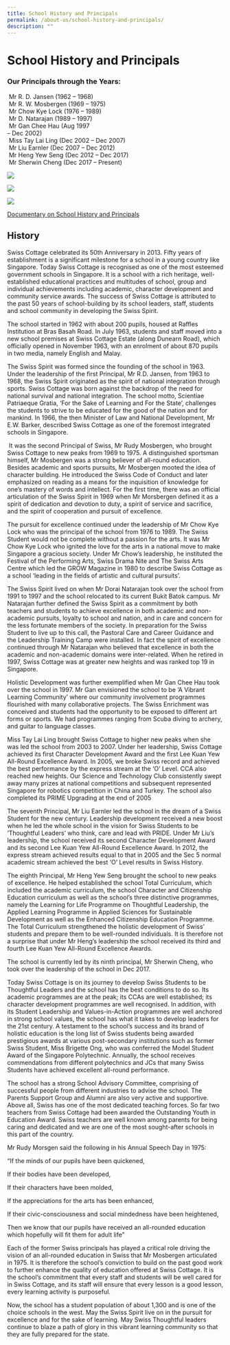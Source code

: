 ```yaml
---
title: School History and Principals
permalink: /about-us/school-history-and-principals/
description: ""
---
```

# School History and Principals

### Our Principals through the Years:

 Mr R. D. Jansen (1962 – 1968)  
 Mr R. W. Mosbergen (1969 – 1975)  
 Mr Chow Kye Lock (1976 – 1989)  
 Mr D. Natarajan (1989 – 1997)  
 Mr Gan Chee Hau (Aug 1997  
– Dec 2002)  
 Miss Tay Lai Ling (Dec 2002 – Dec 2007)  
 Mr Liu Earnler (Dec 2007 – Dec 2012)  
 Mr Heng Yew Seng (Dec 2012 – Dec 2017)  
 Mr Sherwin Cheng (Dec 2017 – Present)
 
 ![](/images/About%20us/Principal_1.jpg)
 
 ![](/images/About%20us/Principal_2.jpg)
 
 ![](/images/About%20us/Principal_3.jpg)
 

<a href="http://www.youtube.com/watch?v=ZAH-VwoMIhI&feature=youtu.be" target="_blank">Documentary on School History and Principals</a>

 ## History
 


Swiss Cottage celebrated its 50th Anniversary in 2013. Fifty years of establishment is a significant milestone for a school in a young country like Singapore. Today Swiss Cottage is recognised as one of the most esteemed government schools in Singapore. It is a school with a rich heritage, well-established educational practices and multitudes of school, group and individual achievements including academic, character development and community service awards. The success of Swiss Cottage is attributed to the past 50 years of school-building by its school leaders, staff, students and school community in developing the Swiss Spirit.

The school started in 1962 with about 200 pupils, housed at Raffles Institution at Bras Basah Road. In July 1963, students and staff moved into a new school premises at Swiss Cottage Estate (along Dunearn Road), which officially opened in November 1963, with an enrolment of about 870 pupils in two media, namely English and Malay. 

The Swiss Spirit was formed since the founding of the school in 1963. Under the leadership of the first Principal, Mr R.D. Jansen, from 1963 to 1968, the Swiss Spirit originated as the spirit of national integration through sports. Swiss Cottage was born against the backdrop of the need for national survival and national integration. The school motto, Scientiae Patriaeque Gratia, ‘For the Sake of Learning and For the State’, challenges the students to strive to be educated for the good of the nation and for mankind. In 1966, the then Minister of Law and National Development, Mr E.W. Barker, described Swiss Cottage as one of the foremost integrated schools in Singapore.

 It was the second Principal of Swiss, Mr Rudy Mosbergen, who brought Swiss Cottage to new peaks from 1969 to 1975. A distinguished sportsman himself, Mr Mosbergen was a strong believer of all-round education. Besides academic and sports pursuits, Mr Mosbergen mooted the idea of character building. He introduced the Swiss Code of Conduct and later emphasized on reading as a means for the inquisition of knowledge for one’s mastery of words and intellect. For the first time, there was an official articulation of the Swiss Spirit in 1969 when Mr Morsbergen defined it as a spirit of dedication and devotion to duty, a spirit of service and sacrifice, and the spirit of cooperation and pursuit of excellence.

The pursuit for excellence continued under the leadership of Mr Chow Kye Lock who was the principal of the school from 1976 to 1989. The Swiss Student would not be complete without a passion for the arts. It was Mr Chow Kye Lock who ignited the love for the arts in a national move to make Singapore a gracious society. Under Mr Chow’s leadership, he instituted the Festival of the Performing Arts, Swiss Drama Nite and The Swiss Arts Centre which led the GROW Magazine in 1980 to describe Swiss Cottage as a school ‘leading in the fields of artistic and cultural pursuits’.

The Swiss Spirit lived on when Mr Dorai Natarajan took over the school from 1991 to 1997 and the school relocated to its current Bukit Batok campus. Mr Natarajan further defined the Swiss Spirit as a commitment by both teachers and students to achieve excellence in both academic and non-academic pursuits, loyalty to school and nation, and in care and concern for the less fortunate members of the society. In preparation for the Swiss Student to live up to this call, the Pastoral Care and Career Guidance and the Leadership Training Camp were installed. In fact the spirit of excellence continued through Mr Natarajan who believed that excellence in both the academic and non-academic domains were inter-related. When he retired in 1997, Swiss Cottage was at greater new heights and was ranked top 19 in Singapore.

Holistic Development was further exemplified when Mr Gan Chee Hau took over the school in 1997. Mr Gan envisioned the school to be ‘A Vibrant Learning Community’ where our community involvement programmes flourished with many collaborative projects. The Swiss Enrichment was conceived and students had the opportunity to be exposed to different art forms or sports. We had programmes ranging from Scuba diving to archery, and guitar to language classes.

Miss Tay Lai Ling brought Swiss Cottage to higher new peaks when she was led the school from 2003 to 2007. Under her leadership, Swiss Cottage achieved its first Character Development Award and the first Lee Kuan Yew All-Round Excellence Award. In 2005, we broke Swiss record and achieved the best performance by the express stream at the ‘O’ Level. CCA also reached new heights. Our Science and Technology Club consistently swept away many prizes at national competitions and subsequent represented Singapore for robotics competition in China and Turkey. The school also completed its PRIME Upgrading at the end of 2005

The seventh Principal, Mr Liu Earnler led the school in the dream of a Swiss Student for the new century. Leadership development received a new boost when he led the whole school in the vision for Swiss Students to be ‘Thoughtful Leaders’ who think, care and lead with PRIDE. Under Mr Liu’s leadership, the school received its second Character Development Award and its second Lee Kuan Yew All-Round Excellence Award. In 2012, the express stream achieved results equal to that in 2005 and the Sec 5 normal academic stream achieved the best ‘O’ Level results in Swiss History.

The eighth Principal, Mr Heng Yew Seng brought the school to new peaks of excellence. He helped established the school Total Curriculum, which included the academic curriculum, the school Character and Citizenship Education curriculum as well as the school’s three distinctive programmes, namely the Learning for Life Programme on Thoughtful Leadership, the Applied Learning Programme in Applied Sciences for Sustainable Development as well as the Enhanced Citizenship Education Programme. The Total Curriculum strengthened the holistic development of Swiss’ students and prepare them to be well-rounded individuals. It is therefore not a surprise that under Mr Heng’s leadership the school received its third and fourth Lee Kuan Yew All-Round Excellence Awards.

The school is currently led by its ninth principal, Mr Sherwin Cheng, who took over the leadership of the school in Dec 2017.

Today Swiss Cottage is on its journey to develop Swiss Students to be Thoughtful Leaders and the school has the best conditions to do so. Its academic programmes are at the peak; its CCAs are well established; its character development programmes are well recognised. In addition, with its Student Leadership and Values-in-Action programmes are well anchored in strong school values, the school has what it takes to develop leaders for the 21st century. A testament to the school’s success and its brand of holistic education is the long list of Swiss students being awarded prestigious awards at various post-secondary institutions such as former Swiss Student, Miss Brigette Ong, who was conferred the Model Student Award of the Singapore Polytechnic. Annually, the school receives commendations from different polytechnics and JCs that many Swiss Students have achieved excellent all-round performance.

The school has a strong School Advisory Committee, comprising of successful people from different industries to advise the school. The Parents Support Group and Alumni are also very active and supportive. Above all, Swiss has one of the most dedicated teaching forces. So far two teachers from Swiss Cottage had been awarded the Outstanding Youth in Education Award. Swiss teachers are well known among parents for being caring and dedicated and we are one of the most sought-after schools in this part of the country.

Mr Rudy Morsgen said the following in his Annual Speech Day in 1975:

“If the minds of our pupils have been quickened,

If their bodies have been developed,

If their characters have been molded,

If the appreciations for the arts has been enhanced,

If their civic-consciousness and social mindedness have been heightened,

Then we know that our pupils have received an all-rounded education which hopefully will fit them for adult life”

Each of the former Swiss principals has played a critical role driving the vision of an all-rounded education in Swiss that Mr Mosbergen articulated in 1975. It is therefore the school’s conviction to build on the past good work to further enhance the quality of education offered at Swiss Cottage. It is the school’s commitment that every staff and students will be well cared for in Swiss Cottage, and its staff will ensure that every lesson is a good lesson, every learning activity is purposeful.

Now, the school has a student population of about 1,300 and is one of the choice schools in the west. May the Swiss Spirit live on in the pursuit for excellence and for the sake of learning. May Swiss Thoughtful leaders continue to blaze a path of glory in this vibrant learning community so that they are fully prepared for the state.